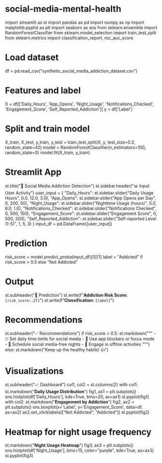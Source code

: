 # social-media-mental-health
import streamlit as st
import pandas as pd
import numpy as np
import matplotlib.pyplot as plt
import seaborn as sns
from sklearn.ensemble import RandomForestClassifier
from sklearn.model_selection import train_test_split
from sklearn.metrics import classification_report, roc_auc_score
# Load dataset
df = pd.read_csv("synthetic_social_media_addiction_dataset.csv")
# Features and label
X = df[['Daily_Hours', 'App_Opens', 'Night_Usage', 'Notifications_Checked',
        'Engagement_Score', 'Self_Reported_Addiction']]
y = df['Label']
# Split and train model
X_train, X_test, y_train, y_test = train_test_split(X, y, test_size=0.2, random_state=42)
model = RandomForestClassifier(n_estimators=100, random_state=0)
model.fit(X_train, y_train)
# Streamlit App
st.title("📱 Social Media Addiction Detection")
st.sidebar.header("📊 Input User Activity")
user_input = {
    "Daily_Hours": st.sidebar.slider("Daily Usage Hours", 0.0, 12.0, 3.0),
    "App_Opens": st.sidebar.slider("App Opens per Day", 0, 200, 50),
    "Night_Usage": st.sidebar.slider("Nighttime Usage (hours)", 0.0, 6.0, 1.0),
    "Notifications_Checked": st.sidebar.slider("Notifications Checked", 0, 500, 150),
    "Engagement_Score": st.sidebar.slider("Engagement Score", 0, 500, 200),
    "Self_Reported_Addiction": st.sidebar.slider("Self-reported Level (1-5)", 1, 5, 3)
}
input_df = pd.DataFrame([user_input])
# Prediction
risk_score = model.predict_proba(input_df)[0][1]
label = "Addicted" if risk_score > 0.5 else "Not Addicted"
# Output
st.subheader("🧠 Prediction")
st.write(f"**Addiction Risk Score:** `{risk_score:.2f}`")
st.write(f"**Classification:** `{label}`")
# Recommendations
st.subheader("✅ Recommendations")
if risk_score > 0.5:
    st.markdown("""
    - ⏱ Set daily time limits for social media
    - 🚫 Use app blockers or focus mode
    - 🌙 Schedule social media-free nights
    - 🧘 Engage in offline activities
    """)
else:
    st.markdown("Keep up the healthy habits! 👍")
# Visualizations
st.subheader("📈 Dashboard")
col1, col2 = st.columns(2)
with col1:
    st.markdown("**Daily Usage Distribution**")
    fig1, ax1 = plt.subplots()
    sns.histplot(df['Daily_Hours'], kde=True, bins=20, ax=ax1)
    st.pyplot(fig1)
with col2:
    st.markdown("**Engagement by Addiction**")
    fig2, ax2 = plt.subplots()
    sns.boxplot(x='Label', y='Engagement_Score', data=df, ax=ax2)
    ax2.set_xticklabels(["Not Addicted", "Addicted"])
    st.pyplot(fig2)
# Heatmap for night usage frequency
st.markdown("**Night Usage Heatmap**")
fig3, ax3 = plt.subplots()
sns.histplot(df['Night_Usage'], bins=15, color="purple", kde=True, ax=ax3)
st.pyplot(fig3)

